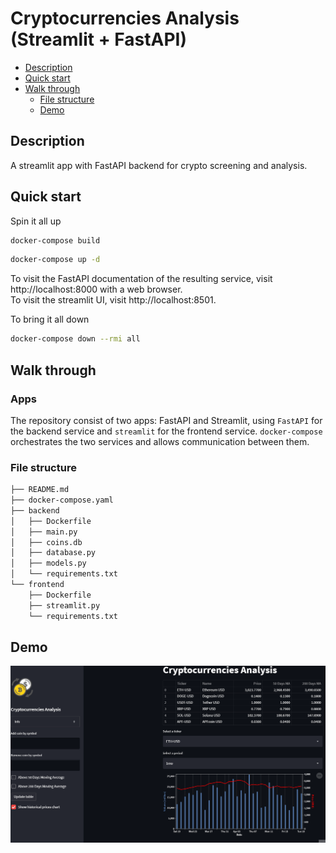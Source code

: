 # Cryptocurrencies Analysis (Streamlit + FastAPI)

-   [Description](#description)
-   [Quick start](#quick-start)
-   [Walk through](#walk-through)
    -   [File structure](#file-structure)
    -   [Demo](#Demo)
        
## Description

A streamlit app with FastAPI backend for crypto screening and analysis.

## Quick start

Spin it all up

```sh
docker-compose build
```

```sh
docker-compose up -d
```

To visit the FastAPI documentation of the resulting service, visit http://localhost:8000 with a web browser.  
To visit the streamlit UI, visit http://localhost:8501.

To bring it all down

```sh
docker-compose down --rmi all 
```

## Walk through

### Apps

The repository consist of two apps: FastAPI and Streamlit, using `FastAPI` for the backend service and `streamlit` for the frontend service. 
`docker-compose` orchestrates the two services and allows communication between them.

### File structure

```sh
├── README.md
├── docker-compose.yaml
├── backend
│   ├── Dockerfile
│   ├── main.py
│   ├── coins.db
│   ├── database.py
│   ├── models.py
│   └── requirements.txt
└── frontend
    ├── Dockerfile
    ├── streamlit.py
    └── requirements.txt
```

## Demo

![](Demo.gif)
